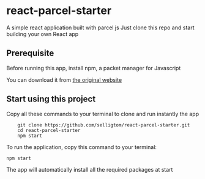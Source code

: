 # react-parcel-starter
A simple react application built with parcel js 
Just clone this repo and start building your own React app

## Prerequisite
Before running this app, install npm, a packet manager for Javascript 

You can download it from [the original website](https://www.npmjs.com/)


## Start using this project

Copy all these commands to your terminal to clone and run instantly the app
```
    git clone https://github.com/selligtom/react-parcel-starter.git
    cd react-parcel-starter
    npm start
```

To run the application, copy this command to your terminal:
```
npm start
```

The app will automatically install all the required packages at start